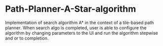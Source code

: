 # Path-Planner-A-Star-algorithm
Implementation of search algorithm A* in the context of a tile-based path planner. When search algo is completed, user is able to configure the algorithm by changing parameters to the UI and run the algorithm stepwise and or to completion.
